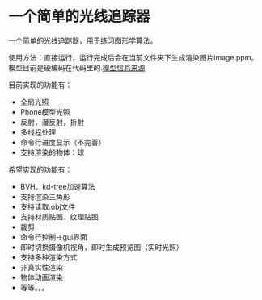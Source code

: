 ﻿# 一个简单的光线追踪器

一个简单的光线追踪器，用于练习图形学算法。

使用方法：直接运行，运行完成后会在当前文件夹下生成渲染图片image.ppm。模型目前是硬编码在代码里的.[模型信息来源](http://www.kevinbeason.com/smallpt/)

目前实现的功能有：

* 全局光照
* Phone模型光照
* 反射，漫反射，折射
* 多线程处理
* 命令行进度显示（不完善）
* 支持渲染的物体：球

希望实现的功能有：

* BVH、kd-tree加速算法
* 支持渲染三角形
* 支持读取.obj文件
* 支持材质贴图、纹理贴图
* 裁剪
* 命令行控制->gui界面
* 即时切换摄像机视角，即时生成预览图（实时光照）
* 支持多种渲染方式
* 非真实性渲染
* 物体动画渲染
* 等等。。。